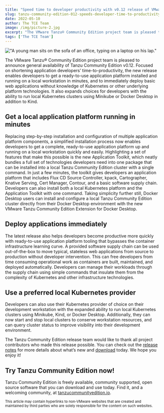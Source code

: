 ```yaml
---
title: "Speed time to developer productivity with v0.12 release of VMware Tanzu Community Edition"
slug: tanzu-community-edition-012-speeds-developer-time-to-productivity
date: 2022-05-10
author: The TCE Team
image: /img/picture-2.jpg
excerpt: "The VMware Tanzu® Community Edition project team is pleased to announce general availability of Tanzu Community Edition v0.12. Focused on shortening application developers’ time-to-productivity, the new release enables developers to get a ready-to-use application platform installed and running on a local workstation in minutes, and to immediately deploy basic web applications without knowledge of Kubernetes or other underlying platform technologies."
tags: ['The TCE Team']
---
```

!["A young man sits on the sofa of an office, typing on a laptop on his lap."](/img/picture-2.jpg)

The VMware Tanzu® Community Edition project team is pleased to announce general availability of Tanzu Community Edition v0.12. Focused on shortening application developers’ time-to-productivity, the new release enables developers to get a ready-to-use application platform installed and running on a local workstation in minutes, and to immediately deploy basic web applications without knowledge of Kubernetes or other underlying platform technologies. It also expands choices for developers with the ability to run local Kubernetes clusters using Minikube or Docker Desktop in addition to Kind.

## Get a local application platform running in minutes

Replacing step-by-step installation and configuration of multiple application platform components, a simplified installation process now enables developers to get a complete, ready-to-use application platform up and running on a local workstation quickly and easily. Highlighting a set of features that make this possible is the new Application Toolkit, which neatly bundles a full set of technologies developers need into one package that can be installed into a local Tanzu Community Edition cluster with a single command. In just a few minutes, the toolkit gives developers an application platform that includes Flux CD Source Controller, kpack, Cartographer, Knative Serving, Cert Manager, Contour, and a basic software supply chain. Developers can also install both a local Kubernetes platform and the Application Toolkit with one command. Taking simplicity further still, Docker Desktop users can install and configure a local Tanzu Community Edition cluster directly from their Docker Desktop environment with the new VMware Tanzu Community Edition Extension for Docker Desktop.

## Deploy applications immediately

The latest release also helps developers become productive more quickly with ready-to-use application platform tooling that bypasses the container infrastructure learning curve. A provided software supply chain can be used out-of-the-box to move typical, stateless web applications from source to production without developer intervention. This can free developers from time consuming operational work as containers are built, maintained, and deployed automatically. Developers can manage their workloads through the supply chain using simple commands that insulate them from the complexity of Kubernetes and other infrastructure technologies. 

## Use a preferred local Kubernetes provider

Developers can also use their Kubernetes provider of choice on their development workstation with the expanded ability to run local Kubernetes clusters using Minikube, Kind, or Docker Desktop. Additionally, they can now start and stop local clusters to conserve workstation resources, and can query cluster status to improve visibility into their development environment.

The Tanzu Community Edition release team would like to thank all project contributors who made this release possible. You can check out the [release notes](https://github.com/vmware-tanzu/community-edition/releases/tag/v0.12.0) for more details about what’s new and [download](https://tanzucommunityedition.io/download/) today. We hope you enjoy it!  

<!-- markdownlint-disable MD026 -->
## Try Tanzu Community Edition now!

Tanzu Community Edition is freely available, community supported, open source software that you can download and use today. Find it, and a welcoming community, at [tanzucommunityedition.io](https://tanzucommunityedition.io/).

<!-- markdownlint-disable MD033 -->
<sub>This article may contain hyperlinks to non-VMware websites that are created and maintained by third parties who are solely responsible for the content on such websites.</sub>
